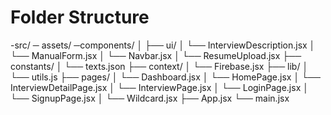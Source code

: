 # Folder Structure
  -src/
    ─ assets/
    ─components/
│   ├── ui/
│   └── InterviewDescription.jsx
│   └── ManualForm.jsx
│   └── Navbar.jsx
│   └── ResumeUpload.jsx
├── constants/
│   └── texts.json
├── context/
│   └── Firebase.jsx
├── lib/
│   └── utils.js
├── pages/
│   └── Dashboard.jsx
│   └── HomePage.jsx
│   └── InterviewDetailPage.jsx
│   └── InterviewPage.jsx
│   └── LoginPage.jsx
│   └── SignupPage.jsx
│   └── Wildcard.jsx
├── App.jsx
└── main.jsx
